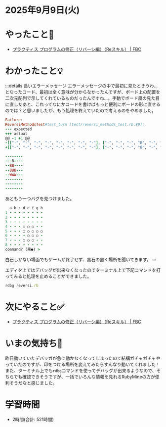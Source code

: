 # 2025年9月9日(火)

# やったこと📝

- [プラクティス プログラムの修正（リバーシ編）（Reスキル） \| FBC](https://bootcamp.fjord.jp/practices/321)

# わかったこと💡
:::details 長いエラーメッセージ
エラーメッセージの中で最初に見たときうわ…となったコード、最初は全く意味が分からなかったんですが、ボード上の配置を二次元配列で示してくれているものだったんですね…。手動でボード風の見た目に直したあと、これってなにかコードを書けばもっと便利にボードの形に直せるのでは？と思いましたが、もう処理を終えていたので考えるのをやめました。

```ruby
Failure:
ReversiMethodsTest#test_turn [test/reversi_methods_test.rb:89]:
--- expected
+++ actual
@@ -1 +1 @@
-[["-", "-", "-", "-", "-", "-", "-", "-"], ["-", "-", "-", "B", "-", "-", "-", "-"], ["-", "-", "B", "B", "-", "-", "-", "-"], ["-", "B", "B", "B", "B", "-", "-", "-"], ["-", "-", "W", "W", "W", "-", "-", "-"], ["-", "-", "-", "-", "-", "-", "-", "-"], ["-", "-", "-", "-", "-", "-", "-", "-"], ["-", "-", "-", "-", "-", "-", "-", "-"]]
+[["-", "-", "-", "-", "-", "-", "-", "-"], ["-", "-", "-", "B", "-", "-", "-", "-"], ["-", "-", "B", "B", "-", "-", "-", "-"], ["-", "-", "B", "B", "B", "-", "-", "-"], ["-", "-", "W", "W", "W", "-", "-", "-"], ["-", "-", "-", "-", "-", "-", "-", "-"], ["-", "-", "-", "-", "-", "-", "-", "-"], ["-", "-", "-", "-", "-", "-", "-", "-"]]
```

```ruby
--------
---B----
--BB----
--BBB---
--WWW---
--------
--------
--------
```

あともう一つバグを見つけました。
```ruby
  a b c d e f g h
1 - - - - - - - -
2 - - - - - - - -
3 - - - - - - - -
4 - - - ○ ○ ○ - -
5 - - - ○ ○ ○ ○ ○
6 - - - - ○ ○ ○ -
7 - - - ○ ○ ○ - -
8 - - - - - - - -
command? (黒●) > 
```
白石しかない場面でもゲームが終了せず、黒石の置く場所を聞いてきます。
:::

エディタ上ではデバッグが出来なくなったのでターミナル上で下記コマンドを打ってみると処理を止めることができました。
```ruby
rdbg reversi.rb
```

# 次にやること✅

- [プラクティス プログラムの修正（リバーシ編）（Reスキル） \| FBC](https://bootcamp.fjord.jp/practices/321)

# いまの気持ち🫶

昨日動いていたデバッガが急に動かなくなってしまったので結構ガチャガチャやっていたのですが、印をつける場所を変えてみたらすんなり動いてくれました！
また、ターミナル上でも`rdbg`コマンドを使ってデバッグが出来るようなので、そちらでも確認できそうですが、一括でいろんな情報を見れるRubyMineの方が便利そうだなと感じました。

# 学習時間

- 2時間(合計: 521時間)
